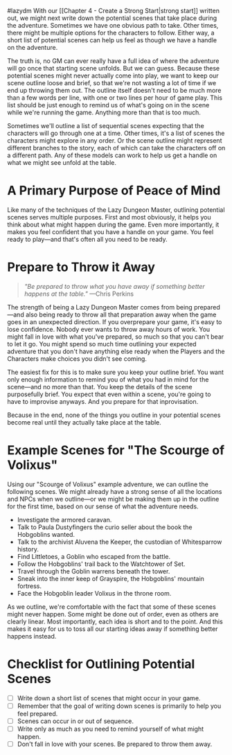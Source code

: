 #lazydm
With our [[Chapter 4 - Create a Strong Start|strong start]] written out, we might next write down the potential scenes that take place during the adventure. Sometimes we have one obvious path to take. Other times, there might be multiple options for the characters to follow. Either way, a short list  of potential scenes can help us feel as though we have a handle on the adventure.

The truth is, no GM can ever really have a full idea of where the adventure will go once that starting scene unfolds. But we can guess. Because these potential scenes might never actually come into play, we want to keep our scene outline loose and brief, so that we're not wasting a lot of time if we end up throwing them out. The outline itself doesn't need to be much more than a few words per line, with one or two lines per hour of game play. This list should be just enough to remind us of what's going on in the scene while we're running the game. Anything more than that is too much.

Sometimes we'll outline a list of sequential scenes expecting that the characters will go through one at a time. Other times, it's a list of scenes the characters might explore in any order. Or the scene outline might represent different branches to the story, each of which can take the characters off on a different path. Any of these models can work to help us get a handle on what we might see unfold at the table.

# A Primary Purpose of Peace of Mind
Like many of the techniques of the Lazy Dungeon Master, outlining potential scenes serves multiple purposes. First and most obviously, it helps you think about what might happen during the game. Even more importantly, it makes you feel confident that you have a handle on your game. You feel ready to play—and that's often all you need to be ready.

# Prepare to Throw it Away
> *"Be prepared to throw what you have away if something better happens at the table."*
> —Chris Perkins

The strength of being a Lazy Dungeon Master comes from being prepared—and also being ready to throw all that preparation away when the game goes in an unexpected direction. If you overprepare your game, it's easy to lose confidence. Nobody ever wants to throw away hours of work. You might fall in love with what you've prepared, so much so that you can't bear to let it go. You might spend so much time outlining your expected adventure that you don't have anything else ready when the Players and the Characters make choices you didn't see coming.

The easiest fix for this is to make sure you keep your outline brief. You want only enough information to remind you of what you had in mind for the scene—and no more than that. You keep the details of the scene purposefully brief. You expect that even within a scene, you're going to have to improvise anyways. And you prepare for that inprovisation.

Because in the end, none of the things you outline in your potential scenes become real until they actually take place at the table.

# Example Scenes for "The Scourge of Volixus"
Using our "Scourge of Volixus" example adventure, we can outline the following scenes. We might already have a strong sense of all the locations and NPCs when we outline—or we might be making them up in the outline for the first time, based on our sense of what the adventure needs.

- Investigate the armored caravan.
- Talk to Paula Dustyfingers the curio seller about the book the Hobgoblins wanted.
- Talk to the archivist Aluvena the Keeper, the custodian of Whitesparrow history.
- Find Littletoes, a Goblin who escaped from the battle.
- Follow the Hobgoblins' trail back to the Watchtower of Set.
- Travel through the Goblin warrens beneath the tower.
- Sneak into the inner keep of Grayspire, the Hobgoblins' mountain fortress.
- Face the Hobgoblin leader Volixus in the throne room.

As we outline, we're comfortable with the fact that some of these scenes might never happen. Some might be done out of order, even as others are clearly linear. Most importantly, each idea is short and to the point. And this makes it easy for us to toss all our starting ideas away if something better happens instead.

# Checklist for Outlining Potential Scenes
- [ ] Write down a short list of scenes that might occur in your game.
- [ ] Remember that the goal of writing down scenes is primarily to help you feel prepared.
- [ ] Scenes can occur in or out of sequence.
- [ ] Write only as much as you need to remind yourself of what might happen.
- [ ] Don't fall in love with your scenes. Be prepared to throw them away.